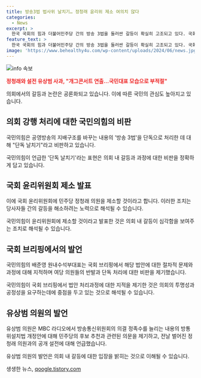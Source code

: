 ```yaml
---
title: 방송3법 법사위 날치기… 정청래 윤리위 제소 여의치 않다
categories:
  - News
excerpt: >
  한국 국회의 힘과 더불어민주당 간의 방송 3법을 둘러싼 갈등이 확실히 고조되고 있다. 국회에서 공영방송 지배구조를 바꾸는 내용의 법안이 강행 처리된 것에 대해 국민의힘은 단독 날치기라고 비판하며 민주당의 정청래 의원을 국회 윤리위원회에 제소할 예정이다. 이에 더불어민주당은 정청래 의원을 국회 윤리위원회에 제소할 예정이며, 유상범 의원은 MBC 라디오 인터뷰에서 공개 설전 윤창원과의 일을 개그콘서트 연출, 부적절한 행동이라며 비판했다.
feature_text: >
  한국 국회의 힘과 더불어민주당 간의 방송 3법을 둘러싼 갈등이 확실히 고조되고 있다. 국회에서 공영방송 지배구조를 바꾸는 내용의 법안이 강행 처리된 것에 대해 국민의힘은 단독 날치기라고 비판하며 민주당의 정청래 의원을 국회 윤리위원회에 제소할 예정이다. 이에 더불어민주당은 정청래 의원을 국회 윤리위원회에 제소할 예정이며, 유상범 의원은 MBC 라디오 인터뷰에서 공개 설전 윤창원과의 일을 개그콘서트 연출, 부적절한 행동이라며 비판했다.
image: 'https://www.behealthy4u.com/wp-content/uploads/2024/06/news.jpg'
---
```


<p><img src="https://www.behealthy4u.com/wp-content/uploads/2024/06/news.jpg" alt="info 속보" /></p>

<p><b><span style="color: #ee2323;">정청래와 설전 유상범 사과, "개그콘서트 연출…국민대표 모습으로 부적절"</span></b></p>

<p>의회에서의 갈등과 논란은 공론화되고 있습니다. 이에 따른 국민의 관심도 높아지고 있습니다. </p>

<h2 data-ke-size="size26">의회 강행 처리에 대한 국민의힘의 비판</h2>

<p>국민의힘은 공영방송의 지배구조를 바꾸는 내용의 '방송 3법'을 단독으로 처리한 데 대해 "단독 날치기"라고 비판하고 있습니다. </p>

<p data-ke-size="size16">국민의힘이 언급한 '단독 날치기'라는 표현은 의회 내 갈등과 과정에 대한 비판을 정확하게 담고 있습니다.</p>

<h2 data-ke-size="size26">국회 윤리위원회 제소 발표</h2>

<p>이에 국회 윤리위원회에 민주당 정청래 의원을 제소할 것이라고 합니다. 이러한 조치는 당사자들 간의 갈등을 해소하려는 노력으로 해석될 수 있습니다.</p>

<p data-ke-size="size16">국민의힘이 윤리위원회에 제소할 것이라고 발표한 것은 의회 내 갈등이 심각함을 보여주는 조치로 해석될 수 있습니다.</p>

<h2 data-ke-size="size26">국회 브리핑에서의 발언</h2>

<p>국민의힘의 배준영 원내수석부대표는 국회 브리핑에서 해당 법안에 대한 절차적 문제와 과정에 대해 지적하며 여당 의원들의 반발과 단독 처리에 대한 비판을 제기했습니다.</p>

<p data-ke-size="size16">국민의힘이 국회 브리핑에서 법안 처리과정에 대한 지적을 제기한 것은 의회의 투명성과 공정성을 요구하는데에 중점을 두고 있는 것으로 해석될 수 있습니다.</p>

<h2 data-ke-size="size26">유상범 의원의 발언</h2>

<p>유상범 의원은 MBC 라디오에서 방송통신위원회의 의결 정족수를 늘리는 내용의 방통위설치법 개정안에 대해 민주당의 후보 추천과 관련된 의문을 제기하고, 전날 벌어진 정 청래 의원과의 공개 설전에 대해 언급했습니다.</p>

<p data-ke-size="size16">유상범 의원의 발언은 의회 내 갈등에 대한 입장을 밝히는 것으로 이해될 수 있습니다.</p>
생생한 뉴스, <a href="https://qoogle.tistory.com" rel="dofollow">qoogle.tistory.com</a>


